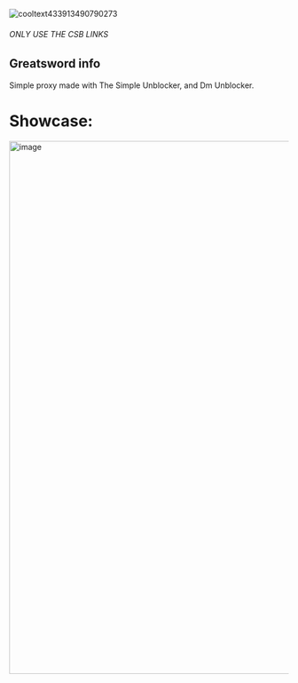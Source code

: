 ![cooltext433913490790273](https://user-images.githubusercontent.com/119009502/232642357-8734207d-5cd0-4514-9190-d3fbffc2a056.png)

###### ONLY USE THE CSB LINKS

## Greatsword info

Simple proxy made with The Simple Unblocker, and Dm Unblocker.

# Showcase:

<img width="960" alt="image" src="https://user-images.githubusercontent.com/119009502/232946809-ef774a0d-4b31-4226-a246-e2b5407cdde4.png">

